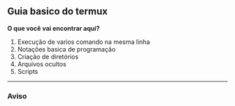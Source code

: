 ## Guia basico do termux
<html>
  <head>
    <summary><strong>O que você vai encontrar aqui?</strong></summary>
    <ol>
      <li>Execução de varios comando na mesma linha</li>
      <li>Notações basica de programação</li>
      <li>Criação de diretórios</li>
      <li>Arquivos ocultos</li>
      <li>Scripts</li>
    </ol>
  </head>
  <hr>
  <body>
    <h3>Aviso</h3>
  </body>
</html>
